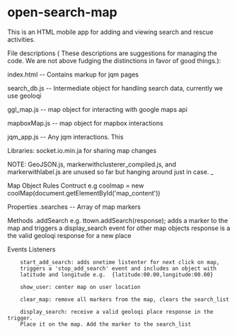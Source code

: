 open-search-map
===============

This is an HTML mobile app for adding and viewing search and rescue activities.


File descriptions (
These descriptions are suggestions for managing the code.  We are not above fudging the distinctions in favor of good things.):

index.html  --  Contains markup for jqm pages

search_db.js --  Intermediate object for handling search data, currently we use geoloqi

ggl_map.js -- map object for interacting with google maps api

mapboxMap.js -- map object for mapbox interactions

jqm_app.js -- Any jqm interactions.  This 


Libraries:
socket.io.min.ja for sharing map changes


NOTE:  GeoJSON.js, markerwithclusterer_compiled.js, and markerwithlabel.js are unused so far but hanging around just in case.
_


Map Object Rules
Contruct  e.g  coolmap = new coolMap(document.getElementById('map_content'))

Properties
    .searches -- Array of map markers 

Methods
    .addSearch   e.g.  ttown.addSearch(response);
    adds a marker to the map and triggers a display_search event for other map objects
    response is a the valid geoloqi response for a new place
    
Events
    Listeners
    
        start_add_search: adds onetime listenter for next click on map, 
        triggers a 'stop_add_search' event and includes an object with
        latitude and longitude e.g.  {latitude:00.00,longitude:00.00}
        
        show_user: center map on user location
        
        clear_map: remove all markers from the map, clears the search_list
        
        display_search: receive a valid geoloqi place response in the trigger.  
        Place it on the map. Add the marker to the search_list
        
        
        
        
        
            